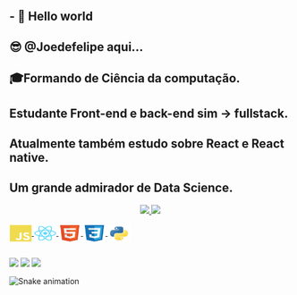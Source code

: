 ## - 👋 Hello world 
## 😎 @Joedefelipe aqui...
## 🎓Formando de Ciência da computação.
## Estudante Front-end e back-end sim -> fullstack.
## Atualmente também estudo sobre React e React native.
## Um grande admirador de Data Science.

<div align="center">
  <a href="https://github.com/Joedefelipe">
  <img height="180em" src="https://github-readme-stats.vercel.app/api?username=Joedefelipe&show_icons=true&theme=dark&include_all_commits=true&count_private=true"/>
  <img height="180em" src="https://github-readme-stats.vercel.app/api/top-langs/?username=Joedefelipe&layout=compact&langs_count=7&theme=dark"/>
</div>
  
  
  
  
<div style="display: inline_block"><br>
  <img align="center" alt="Joede-Js" height="30" width="40" src="https://raw.githubusercontent.com/devicons/devicon/master/icons/javascript/javascript-plain.svg">
  <img align="center" alt="Joede-React" height="30" width="40" src="https://raw.githubusercontent.com/devicons/devicon/master/icons/react/react-original.svg">
  <img align="center" alt="Joede-HTML" height="30" width="40" src="https://raw.githubusercontent.com/devicons/devicon/master/icons/html5/html5-original.svg">
  <img align="center" alt="Joede-CSS" height="30" width="40" src="https://raw.githubusercontent.com/devicons/devicon/master/icons/css3/css3-original.svg">
  <img align="center" alt="Joede-Python" height="30" width="40" src="https://raw.githubusercontent.com/devicons/devicon/master/icons/python/python-original.svg">
 
</div>
  
  ##
 
<div> 
  <a href="https://instagram.com/joedefelip" target="_blank"><img src="https://img.shields.io/badge/-Instagram-%23E4405F?style=for-the-badge&logo=instagram&logoColor=white" target="_blank"></a>
  <a href = "mailto:felipe-laurindo@hotmail.com"><img src="https://img.shields.io/badge/-Gmail-%23333?style=for-the-badge&logo=gmail&logoColor=white" target="_blank"></a>
  <a href="https://www.linkedin.com/in/jo%C3%A9de-felipe-20754b216/" target="_blank"><img src="https://img.shields.io/badge/-LinkedIn-%230077B5?style=for-the-badge&logo=linkedin&logoColor=white" target="_blank"></a> 
 
  ![Snake animation](https://github.com/Joedefelipe/Joedefelipe/blob/output/github-contribution-grid-snake.svg)
 
</div>
